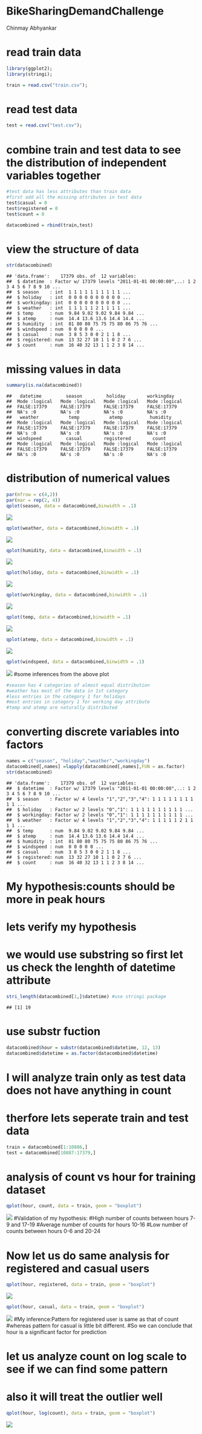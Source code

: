 BikeSharingDemandChallenge
================
Chinmay Abhyankar

read train data
===============

``` r
library(ggplot2);
library(stringi);

train = read.csv("train.csv");
```

read test data
==============

``` r
test = read.csv("test.csv");
```

combine train and test data to see the distribution of independent variables together
=====================================================================================

``` r
#test data has less attributes than train data
#first add all the missing attributes in test data
test$casual = 0
test$registered = 0
test$count = 0

datacombined = rbind(train,test)
```

view the structure of data
==========================

``` r
str(datacombined)
```

    ## 'data.frame':    17379 obs. of  12 variables:
    ##  $ datetime  : Factor w/ 17379 levels "2011-01-01 00:00:00",..: 1 2 3 4 5 6 7 8 9 10 ...
    ##  $ season    : int  1 1 1 1 1 1 1 1 1 1 ...
    ##  $ holiday   : int  0 0 0 0 0 0 0 0 0 0 ...
    ##  $ workingday: int  0 0 0 0 0 0 0 0 0 0 ...
    ##  $ weather   : int  1 1 1 1 1 2 1 1 1 1 ...
    ##  $ temp      : num  9.84 9.02 9.02 9.84 9.84 ...
    ##  $ atemp     : num  14.4 13.6 13.6 14.4 14.4 ...
    ##  $ humidity  : int  81 80 80 75 75 75 80 86 75 76 ...
    ##  $ windspeed : num  0 0 0 0 0 ...
    ##  $ casual    : num  3 8 5 3 0 0 2 1 1 8 ...
    ##  $ registered: num  13 32 27 10 1 1 0 2 7 6 ...
    ##  $ count     : num  16 40 32 13 1 1 2 3 8 14 ...

missing values in data
======================

``` r
summary(is.na(datacombined))
```

    ##   datetime         season         holiday        workingday     
    ##  Mode :logical   Mode :logical   Mode :logical   Mode :logical  
    ##  FALSE:17379     FALSE:17379     FALSE:17379     FALSE:17379    
    ##  NA's :0         NA's :0         NA's :0         NA's :0        
    ##   weather           temp           atemp          humidity      
    ##  Mode :logical   Mode :logical   Mode :logical   Mode :logical  
    ##  FALSE:17379     FALSE:17379     FALSE:17379     FALSE:17379    
    ##  NA's :0         NA's :0         NA's :0         NA's :0        
    ##  windspeed         casual        registered        count        
    ##  Mode :logical   Mode :logical   Mode :logical   Mode :logical  
    ##  FALSE:17379     FALSE:17379     FALSE:17379     FALSE:17379    
    ##  NA's :0         NA's :0         NA's :0         NA's :0

distribution of numerical values
================================

``` r
par(mfrow = c(4,2))
par(mar = rep(2, 4))
qplot(season, data = datacombined,binwidth = .1)
```

![](analysis_files/figure-markdown_github/unnamed-chunk-6-1.png)

``` r
qplot(weather, data = datacombined,binwidth = .1)
```

![](analysis_files/figure-markdown_github/unnamed-chunk-6-2.png)

``` r
qplot(humidity, data = datacombined,binwidth = .1)
```

![](analysis_files/figure-markdown_github/unnamed-chunk-6-3.png)

``` r
qplot(holiday, data = datacombined,binwidth = .1)
```

![](analysis_files/figure-markdown_github/unnamed-chunk-6-4.png)

``` r
qplot(workingday, data = datacombined,binwidth = .1)
```

![](analysis_files/figure-markdown_github/unnamed-chunk-6-5.png)

``` r
qplot(temp, data = datacombined,binwidth = .1)
```

![](analysis_files/figure-markdown_github/unnamed-chunk-6-6.png)

``` r
qplot(atemp, data = datacombined,binwidth = .1)
```

![](analysis_files/figure-markdown_github/unnamed-chunk-6-7.png)

``` r
qplot(windspeed, data = datacombined,binwidth = .1)
```

![](analysis_files/figure-markdown_github/unnamed-chunk-6-8.png) \#some inferences from the above plot

``` r
#season has 4 categories of almost equal distribution
#weather has most of the data in 1st category
#less entries in the category 1 for holidays
#most entries in category 1 for working day attribute
#temp and atemp are naturally distributed
```

converting discrete variables into factors
==========================================

``` r
names = c("season", "holiday","weather","workingday")
datacombined[,names] =lapply(datacombined[,names],FUN = as.factor)
str(datacombined)
```

    ## 'data.frame':    17379 obs. of  12 variables:
    ##  $ datetime  : Factor w/ 17379 levels "2011-01-01 00:00:00",..: 1 2 3 4 5 6 7 8 9 10 ...
    ##  $ season    : Factor w/ 4 levels "1","2","3","4": 1 1 1 1 1 1 1 1 1 1 ...
    ##  $ holiday   : Factor w/ 2 levels "0","1": 1 1 1 1 1 1 1 1 1 1 ...
    ##  $ workingday: Factor w/ 2 levels "0","1": 1 1 1 1 1 1 1 1 1 1 ...
    ##  $ weather   : Factor w/ 4 levels "1","2","3","4": 1 1 1 1 1 2 1 1 1 1 ...
    ##  $ temp      : num  9.84 9.02 9.02 9.84 9.84 ...
    ##  $ atemp     : num  14.4 13.6 13.6 14.4 14.4 ...
    ##  $ humidity  : int  81 80 80 75 75 75 80 86 75 76 ...
    ##  $ windspeed : num  0 0 0 0 0 ...
    ##  $ casual    : num  3 8 5 3 0 0 2 1 1 8 ...
    ##  $ registered: num  13 32 27 10 1 1 0 2 7 6 ...
    ##  $ count     : num  16 40 32 13 1 1 2 3 8 14 ...

My hypothesis:counts should be more in peak hours
=================================================

lets verify my hypothesis
=========================

we would use substring so first let us check the lenghth of datetime attribute
==============================================================================

``` r
stri_length(datacombined[1,]$datetime) #use stringi package
```

    ## [1] 19

use substr fuction
==================

``` r
datacombined$hour = substr(datacombined$datetime, 12, 13)
datacombined$datetime = as.factor(datacombined$datetime)
```

I will analyze train only as test data does not have anything in count
======================================================================

therfore lets seperate train and test data
==========================================

``` r
train = datacombined[1:10886,]
test = datacombined[10887:17379,]
```

analysis of count vs hour for training dataset
==============================================

``` r
qplot(hour, count, data = train, geom = "boxplot")
```

![](analysis_files/figure-markdown_github/unnamed-chunk-12-1.png) \#Validation of my hypothesis: \#High number of counts between hours 7-9 and 17-19 \#Average number of counts for hours 10-16 \#Low number of counts between hours 0-6 and 20-24

Now let us do same analysis for registered and casual users
===========================================================

``` r
qplot(hour, registered, data = train, geom = "boxplot")
```

![](analysis_files/figure-markdown_github/unnamed-chunk-13-1.png)

``` r
qplot(hour, casual, data = train, geom = "boxplot")
```

![](analysis_files/figure-markdown_github/unnamed-chunk-13-2.png) \#My inference:Pattern for registered user is same as that of count \#whereas pattern for casual is little bit different. \#So we can conclude that hour is a significant factor for prediction

let us analyze count on log scale to see if we can find some pattern
====================================================================

also it will treat the outlier well
===================================

``` r
qplot(hour, log(count), data = train, geom = "boxplot")
```

![](analysis_files/figure-markdown_github/unnamed-chunk-14-1.png)
